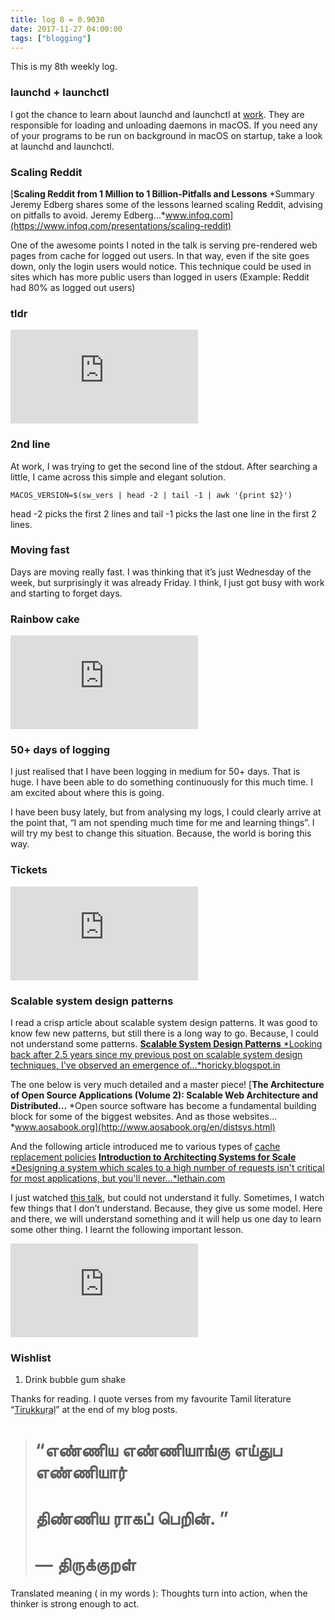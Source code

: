 ```yaml
---
title: log 8 = 0.9030
date: 2017-11-27 04:00:00
tags: ["blogging"]
---
```

This is my 8th weekly log.

### launchd + launchctl

I got the chance to learn about launchd and launchctl at [work](https://www.shippable.com/). They are responsible for loading and unloading daemons in macOS. If you need any of your programs to be run on background in macOS on startup, take a look at launchd and launchctl.

### Scaling Reddit
[**Scaling Reddit from 1 Million to 1 Billion-Pitfalls and Lessons**
*Summary Jeremy Edberg shares some of the lessons learned scaling Reddit, advising on pitfalls to avoid. Jeremy Edberg…*www.infoq.com](https://www.infoq.com/presentations/scaling-reddit)

One of the awesome points I noted in the talk is serving pre-rendered web pages from cache for logged out users. In that way, even if the site goes down, only the login users would notice. This technique could be used in sites which has more public users than logged in users (Example: Reddit had 80% as logged out users)

### tldr

<iframe src="https://medium.com/media/90c57da768755f74bd3b7cce8d47a0b6" frameborder=0></iframe>

### 2nd line

At work, I was trying to get the second line of the stdout. After searching a little, I came across this simple and elegant solution.

    MACOS_VERSION=$(sw_vers | head -2 | tail -1 | awk '{print $2}')

head -2 picks the first 2 lines and tail -1 picks the last one line in the first 2 lines.

### Moving fast

Days are moving really fast. I was thinking that it’s just Wednesday of the week, but surprisingly it was already Friday. I think, I just got busy with work and starting to forget days.

### Rainbow cake

<iframe src="https://medium.com/media/a0d3a0d85ba1137ec1282d4473b3e5a4" frameborder=0></iframe>

### 50+ days of logging

I just realised that I have been logging in medium for 50+ days. That is huge. I have been able to do something continuously for this much time. I am excited about where this is going.

I have been busy lately, but from analysing my logs, I could clearly arrive at the point that, “I am not spending much time for me and learning things”. I will try my best to change this situation. Because, the world is boring this way.

### Tickets

<iframe src="https://medium.com/media/6b17ff4265a94636f6235c7ff41141ed" frameborder=0></iframe>

### Scalable system design patterns

I read a crisp article about scalable system design patterns. It was good to know few new patterns, but still there is a long way to go. Because, I could not understand some patterns.
[**Scalable System Design Patterns**
*Looking back after 2.5 years since my previous post on scalable system design techniques, I've observed an emergence of…*horicky.blogspot.in](http://horicky.blogspot.in/2010/10/scalable-system-design-patterns.html)

The one below is very much detailed and a master piece!
[**The Architecture of Open Source Applications (Volume 2): Scalable Web Architecture and Distributed…**
*Open source software has become a fundamental building block for some of the biggest websites. And as those websites…*www.aosabook.org](http://www.aosabook.org/en/distsys.html)

And the following article introduced me to various types of [cache replacement policies](https://en.wikipedia.org/wiki/Cache_replacement_policies)
[**Introduction to Architecting Systems for Scale**
*Designing a system which scales to a high number of requests isn't critical for most applications, but you'll never…*lethain.com](https://lethain.com/introduction-to-architecting-systems-for-scale/)

I just watched [this talk](https://www.youtube.com/watch?v=srOgpXECblk), but could not understand it fully. Sometimes, I watch few things that I don’t understand. Because, they give us some model. Here and there, we will understand something and it will help us one day to learn some other thing. I learnt the following important lesson.

<iframe src="https://medium.com/media/f2065fbc716869021f60b7338c92b8fa" frameborder=0></iframe>

### Wishlist

1. Drink bubble gum shake

Thanks for reading. I quote verses from my favourite Tamil literature “[Tirukkuṛaḷ](https://en.wikipedia.org/wiki/Tirukku%E1%B9%9Ba%E1%B8%B7)” at the end of my blog posts.
> # “எண்ணிய எண்ணியாங்கு எய்துப எண்ணியார்
> # திண்ணிய ராகப் பெறின். ”
> # — திருக்குறள்

Translated meaning ( in my words ): Thoughts turn into action, when the thinker is strong enough to act.
